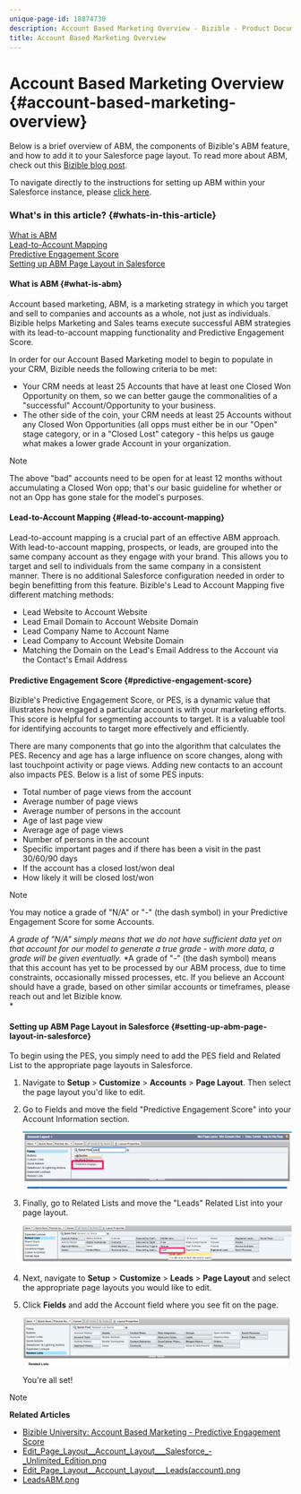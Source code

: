 ```yaml
---
unique-page-id: 18874730
description: Account Based Marketing Overview - Bizible - Product Documentation
title: Account Based Marketing Overview
---
```


# Account Based Marketing Overview {#account-based-marketing-overview}

Below is a brief overview of ABM, the components of Bizible's ABM feature, and how to add it to your Salesforce page layout. To read more about ABM, check out this [Bizible blog post](http://www.bizible.com/blog/what-is-account-based-marketing-everything-you-need-to-know).

To navigate directly to the instructions for setting up ABM within your Salesforce instance, please [click here](#setup).

### What's in this article? {#whats-in-this-article}

[What is ABM](#what-is-abm)  
[Lead-to-Account Mapping](#lead-to-account-mapping)  
[Predictive Engagement Score](#predictive-engagement-score)  
[Setting up ABM Page Layout in Salesforce](#setting-up-abm-page-layout-in-salesforce)

#### What is ABM {#what-is-abm}

Account based marketing, ABM, is a marketing strategy in which you target and sell to companies and accounts as a whole, not just as individuals. Bizible helps Marketing and Sales teams execute successful ABM strategies with its lead-to-account mapping functionality and Predictive Engagement Score.

In order for our Account Based Marketing model to begin to populate in your CRM, Bizible needs the following criteria to be met:

* Your CRM needs at least 25 Accounts that have at least one Closed Won Opportunity on them, so we can better gauge the commonalities of a "successful" Account/Opportunity to your business.
* The other side of the coin, your CRM needs at least 25 Accounts without any Closed Won Opportunities (all opps must either be in our "Open" stage category, or in a "Closed Lost" category - this helps us gauge what makes a lower grade Account in your organization.

>[!NOTE]
>
>The above "bad" accounts need to be open for at least 12 months without accumulating a Closed Won opp; that's our basic guideline for whether or not an Opp has gone stale for the model's purposes.

#### Lead-to-Account Mapping {#lead-to-account-mapping}

Lead-to-account mapping is a crucial part of an effective ABM approach. With lead-to-account mapping, prospects, or leads, are grouped into the same company account as they engage with your brand. This allows you to target and sell to individuals from the same company in a consistent manner. There is no additional Salesforce configuration needed in order to begin benefitting from this feature. Bizible's Lead to Account Mapping five different matching methods:

* Lead Website to Account Website
* Lead Email Domain to Account Website Domain
* Lead Company Name to Account Name
* Lead Company to Account Website Domain
* Matching the Domain on the Lead's Email Address to the Account via the Contact's Email Address

#### Predictive Engagement Score {#predictive-engagement-score}

Bizible's Predictive Engagement Score, or PES, is a dynamic value that illustrates how engaged a particular account is with your marketing efforts. This score is helpful for segmenting accounts to target. It is a valuable tool for identifying accounts to target more effectively and efficiently.

There are many components that go into the algorithm that calculates the PES. Recency and age has a large influence on score changes, along with last touchpoint activity or page views. Adding new contacts to an account also impacts PES. Below is a list of some PES inputs:

* Total number of page views from the account
* Average number of page views
* Average number of persons in the account
* Age of last page view
* Average age of page views
* Number of persons in the account
* Specific important pages and if there has been a visit in the past 30/60/90 days
* If the account has a closed lost/won deal
* How likely it will be closed lost/won

>[!NOTE]
>
>You may notice a grade of "N/A" or "-" (the dash symbol) in your Predictive Engagement Score for some Accounts.

*A grade of "N/A" simply means that we do not have sufficient data yet on that account for our model to generate a true grade - with more data, a grade will be given eventually.* *A grade of "-" (the dash symbol) means that this account has yet to be processed by our ABM process, due to time constraints, occasionally missed processes, etc. If you believe an Account should have a grade, based on other similar accounts or timeframes, please reach out and let Bizible know.  
*

####  Setting up ABM Page Layout in Salesforce {#setting-up-abm-page-layout-in-salesforce}

To begin using the PES, you simply need to add the PES field and Related List to the appropriate page layouts in Salesforce.

1. Navigate to **Setup** > **Customize** > **Accounts** > **Page Layout**. Then select the page layout you'd like to edit.
1. Go to Fields and move the field "Predictive Engagement Score" into your Account Information section.

   ![](assets/1.png)

1. Finally, go to Related Lists and move the "Leads" Related List into your page layout.

   ![](assets/2.png)

1. Next, navigate to **Setup** > **Customize** > **Leads** > **Page Layout** and select the appropriate page layouts you would like to edit.
1. Click **Fields** and add the Account field where you see fit on the page.

   ![](assets/3.png)

   You're all set!

>[!NOTE]
>
>**Related Articles**
>
>* [Bizible University: Account Based Marketing - Predictive Engagement Score](https://universityonline.marketo.com/courses/additional-features-1/#/page/5be3747e5b62f440323a4680)
>* [Edit_Page_Layout__Account_Layout___Salesforce_-_Unlimited_Edition.png](http://docs.marketo.com/display/biz/assets/edit-page-layout-account-layout-salesforce-unlimited-edition.png)
>* [Edit_Page_Layout__Account_Layout___Leads(account).png](http://docs.marketo.com/display/biz/assets/edit-page-layout-account-layout-leads-28account-29.png)
>* [LeadsABM.png](http://docs.marketo.com/display/biz/assets/leadsabm.png)
>

